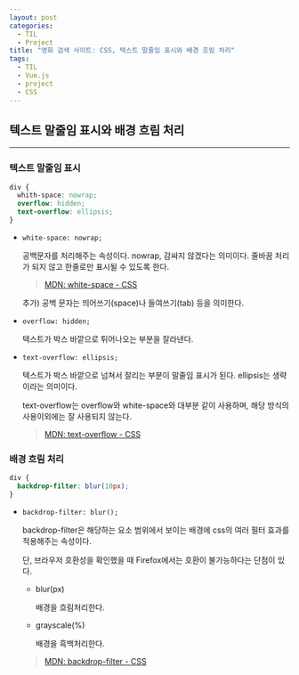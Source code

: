 ```yaml
---
layout: post
categories:
  - TIL
  - Project
title: "영화 검색 사이트: CSS, 텍스트 말줄임 표시와 배경 흐림 처리"
tags:
  - TIL
  - Vue.js
  - project
  - CSS
---
```

## __텍스트 말줄임 표시와 배경 흐림 처리__
---


### __텍스트 말줄임 표시__
  
  ```css
  div {
    whith-space: nowrap;
    overflow: hidden;
    text-overflow: ellipsis;
  }
  ```
  
  - `white-space: nowrap;`
    
    공백문자를 처리해주는 속성이다.
    nowrap, 감싸지 않겠다는 의미이다. 줄바꿈 처리가 되지 않고 한줄로만 표시될 수 있도록 한다. 
    
    > [MDN: white-space - CSS](https://developer.mozilla.org/ko/docs/Web/CSS/white-space)
    
    추가) 공백 문자는 띄어쓰기(space)나 들여쓰기(tab) 등을 의미한다. 
      
  - `overflow: hidden;`
    
    텍스트가 박스 바깥으로 튀어나오는 부분을 잘라낸다.
      
  - `text-overflow: ellipsis;`
    
    텍스트가 박스 바깥으로 넘쳐서 잘리는 부분이 말줄임 표시가 된다.
    ellipsis는 생략이라는 의미이다.
    
    text-overflow는 overflow와 white-space와 대부분 같이 사용하며, 해당 방식의 사용이외에는 잘 사용되지 않는다.
    
    > [MDN: text-overflow - CSS](https://developer.mozilla.org/en-US/docs/Web/CSS/text-overflow)
      
### __배경 흐림 처리__
  
  ```css
  div { 
    backdrop-filter: blur(10px);
  }
  ```
  
  - `backdrop-filter: blur();`
      
    backdrop-filter은 해당하는 요소 범위에서 보이는 배경에 css의 여러 필터 효과를 적용해주는 속성이다.
    
    단, 브라우저 호환성을 확인했을 때 Firefox에서는 호환이 불가능하다는 단점이 있다.
    
    - blur(px)
        
      배경을 흐림처리한다.
      
    - grayscale(%)
      
      배경을 흑백처리한다.
        
    
    > [MDN: backdrop-filter - CSS](https://developer.mozilla.org/ko/docs/Web/CSS/backdrop-filter)